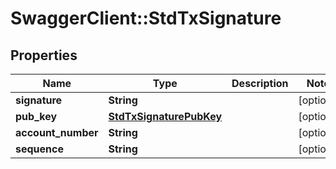 # SwaggerClient::StdTxSignature

## Properties
Name | Type | Description | Notes
------------ | ------------- | ------------- | -------------
**signature** | **String** |  | [optional] 
**pub_key** | [**StdTxSignaturePubKey**](StdTxSignaturePubKey.md) |  | [optional] 
**account_number** | **String** |  | [optional] 
**sequence** | **String** |  | [optional] 


